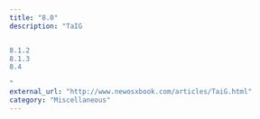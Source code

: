```yaml
---
title: "8.0"
description: "TaIG


8.1.2
8.1.3
8.4

"
external_url: "http://www.newosxbook.com/articles/TaiG.html"
category: "Miscellaneous"
---
```

